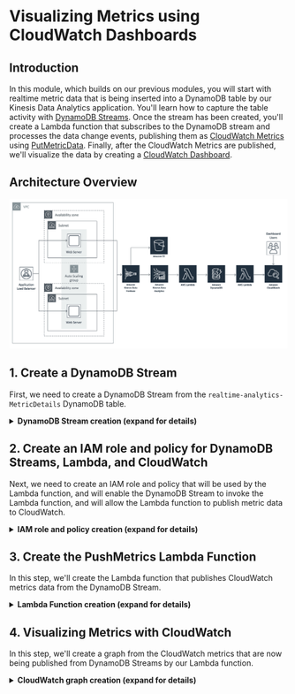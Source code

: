 #  Visualizing Metrics using CloudWatch Dashboards

## Introduction

In this module, which builds on our previous modules, you will start with realtime metric data that is being inserted into a DynamoDB table by our Kinesis Data Analytics application.  You'll learn how to capture the table activity with [DynamoDB Streams](https://docs.aws.amazon.com/amazondynamodb/latest/developerguide/Streams.html).  Once the stream has been created, you'll create a Lambda function that subscribes to the DynamoDB stream and processes the data change events, publishing them as [CloudWatch Metrics](https://docs.aws.amazon.com/AmazonCloudWatch/latest/monitoring/working_with_metrics.html) using [PutMetricData](https://docs.aws.amazon.com/AmazonCloudWatch/latest/APIReference/API_PutMetricData.html).  Finally, after the CloudWatch Metrics are published, we'll visualize the data by creating a [CloudWatch Dashboard](https://docs.aws.amazon.com/AmazonCloudWatch/latest/monitoring/CloudWatch_Dashboards.html). 

## Architecture Overview

![module-3-diagram](../images/Realtime-Website-Analytics-Diagram.png)

## 1. Create a DynamoDB Stream

First, we need to create a DynamoDB Stream from the `realtime-analytics-MetricDetails` DynamoDB table.

<details>
<summary><strong>DynamoDB Stream creation (expand for details)</strong></summary>

1.  Open the AWS console in a web browser and navigate to **Services**, **DynamoDB**.  Select the `realtime-analytics-MetricDetails` table, then look at the **Overview** tab on the right.  Under **Stream details**, click the button that says **Manage Stream**:

![Create Stream](../images/module-3-createstream1.png)

2.  Select **New image** under **View type**, then click the **Enable** button:

![Enable Stream](../images/module-3-createstream2.png)

3. If everything worked successfully, you should see a value next to **Latest stream ARN** in **Stream details**.

![Stream ARN](../images/module-3-createstream3.png)

</details>

## 2. Create an IAM role and policy for DynamoDB Streams, Lambda, and CloudWatch

Next, we need to create an IAM role and policy that will be used by the Lambda function, and will enable the DynamoDB Stream to invoke the Lambda function, and will allow the Lambda function to publish metric data to CloudWatch.

<details>
<summary><strong>IAM role and policy creation (expand for details)</strong></summary><p>

1.  Open the AWS console, and navigate to **Services**, **IAM**.
2.  Click on **Roles** on the left column, the click the **Create role** button.
3.  On the **Create role** screen, select **AWS service**, then choose the **Lambda** service, and click the button labeled **Next: Permission**:

![Create role 1](../images/module-3-iam1.png)

4.  On the next screen, click the **Create policy** button, which will open the IAM policy editor in a new tab:

![Create role 2](../images/module-3-iam2.png)

5.  On the **Create policy** screen, select the **JSON** tab at the top, then select all text and clear the editor window:

![Create role 3](../images/module-3-iam3.png)

6.  Edit the following policy in a text editor, replacing `<Region>` with the AWS region name you are deploying to, such as `us-west-2`.  Next, replace `<Account ID>` with your 12-digit AWS account ID.  This account ID can be found by clicking your AWS username in the top right of the console:

```JSON
{
    "Version": "2012-10-17",
    "Statement": [
        {
            "Effect": "Allow",
            "Action": "lambda:InvokeFunction",
            "Resource": "arn:aws:lambda:<Region>:<Account ID>:function:pushMetrics*"
        },
        {
            "Effect": "Allow",
            "Action": [
                "logs:CreateLogGroup",
                "logs:CreateLogStream",
                "logs:PutLogEvents"
            ],
            "Resource": "arn:aws:logs:<Region>:<Account ID>:*"
        },
        {
            "Effect": "Allow",
            "Action": [
                "dynamodb:DescribeStream",
                "dynamodb:GetRecords",
                "dynamodb:GetShardIterator",
                "dynamodb:ListStreams"
            ],
            "Resource": "arn:aws:dynamodb:<Region>:<Account ID>:table/realtime-analytics-MetricDetails/stream/*"
        },
        {
            "Effect": "Allow",
            "Action": [
                "cloudwatch:PutMetricData"
            ],
            "Resource": [
                "*"
            ]
        }
    ]
}
```

7.  Copy and paste the policy you just edited into the **Create policy** inline editor.  Click the **Next** button.  Verify the Policy Summary looks correct on the **Review policy** screen.  Give the policy a name like `DynamoDB-Streams-Lambda-CloudWatch` or similar, then click the **Create policy** button:

![Create role 4](../images/module-3-iam4.png)

8.  Switch back to the **Create role** tab of your browser, and select the policy you just created by checking the box next to it.  Click **Next: Review**.  **Note:** you might need to click the Refresh button that looks like a pair of circular arrows on the top right of this screen in order to see the policy you just created:

![Create role 5](../images/module-3-iam5.png)

9.  Finally, give the role a name like `DDB-Streams-Lambda-Role` and click the **Create role** button:

![Create role 6](../images/module-3-iam6.png)

10.  You should see confirmation that the role has been created:

![Create role 7](../images/module-3-iam7.png)

</p></details>

## 3. Create the PushMetrics Lambda Function

In this step, we'll create the Lambda function that publishes CloudWatch metrics data from the DynamoDB Stream.

<details>
<summary><strong>Lambda Function creation (expand for details)</strong></summary><p>

1.  Open the AWS console, then navigate to **Services**, **Lambda**, and click the **Create function** button in the top right of the console.
2.  On the **Create function** screen, **Author from scratch** should already be selected, if not select it, and give your function the name `pushMetrics` (this must match the function name in the IAM policy you just created).  Select `Python 2.7` in the **Runtime** field, then select `Choose an existing role` from the drop-down menu under **Role**.  Finally, choose the role you just created from the drop-down menu under **Existing role**, and click the **Create function** button:

![Create Lambda function 1](../images/module-3-lambda1.png)

3.  Now, on the Lambda function screen in the console, you'll need to click on **DynamoDB** in the **Designer** underneath **Add triggers**:

![Create Lambda function 2](../images/module-3-lambda2.png)

4.  You'll notice that the DynamoDB trigger we just added says "Configuration required" in an informational bubble.  Scroll down to the **Configure triggers** section and select `realtime-analytics-MetricDetails` as the **DynamoDB table**.  Enter `300` for **Batch size**, and select `Trim Horizon` under **Starting Position**.  Click the **Add** button.

![Create Lambda function 3](../images/module-3-lambda3.png)

5.  Now, scroll down to the **Function code** section, and make sure that `Edit code inline` is selected from the **Code entry type** drop-down menu.  Copy and paste the following Python code into the inline code editing window:

<details>
<summary><strong>Lambda Function Code (expand for code)</strong></summary><p>

```Python
#############################################################################
## cwmetricstream.py - A Lambda function that reads from a DynamoDB stream ##
## and pushes CloudWatch metrics to different event count namespaces.      ##
## Created by Luke Youngblood - lukey@amazon.com                           ##
## ----------------------------------------------------------------------- ##
## Set the following environment variables:                                ##
## REGION = the AWS region you would like to put CloudWatch metric data to ##
## AGENT_NAMESPACE = CloudWatch metric namespace for agent count events    ##
## EVENT_NAMESPACE = CloudWatch metric namespace for standard event counts ##
## REFERRAL_NAMESPACE = CloudWatch metric namespace for referral counts    ##
## PAGEVIEW_NAMESPACE = CloudWatch metric namespace for pageview counts    ##
## ANOMALY_NAMESPACE = CloudWatch metric namespace for anomaly scores      ##
############################################################################# 

import json
import boto3
from os import environ
from datetime import datetime
from collections import defaultdict

def put_cloudwatch_metric(event_name, event_datetime, event_count=1, cwc=boto3.client('cloudwatch', region_name=environ['REGION'])):
    event_name_list = event_name.split(':')
    if event_name_list[0] == 'agent_count':
        namespace=environ['AGENT_NAMESPACE']
        metricname=event_name_list[1]
    elif event_name_list[0] == 'event_count':
        namespace=environ['EVENT_NAMESPACE']
        metricname=event_name_list[1]
    elif event_name_list[0] == 'referral_count':
        namespace=environ['REFERRAL_NAMESPACE']
        metricname=event_name_list[1]
    elif event_name_list[0] == 'top_pages':
        namespace=environ['PAGEVIEW_NAMESPACE']
        metricname=event_name_list[1]
    elif event_name_list[0] == 'event_anomaly':
        namespace=environ['ANOMALY_NAMESPACE']
        metricname=event_name_list[1]
    elif event_name_list[0] == 'visitor_count':
        namespace=environ['EVENT_NAMESPACE'] # visitor_count goes in the standard event count namespace
        metricname=event_name_list[0] # This metric type simply has 'visitor_count' as the metric name
    metricData=[{
            'MetricName': metricname,
            'Timestamp': datetime.strptime(event_datetime, '%Y-%m-%dT%H:%M:%S'),
            'Value': event_count,
            'Unit': 'Count',
            'StorageResolution': 1
        },]
    response = cwc.put_metric_data(Namespace=namespace,MetricData=metricData)

def lambda_handler(event, context):
    events_int = defaultdict(int)
    events_float = defaultdict(float)
    for record in event['Records']:
        for metric in record['dynamodb']['NewImage']['MetricDetails']['L']:
            try: event_timestamp = metric['M']['EVENTTIMESTAMP']['N']
            except Exception as e:
                event_timestamp='NULL'

            if event_timestamp!='NULL':
                timestamp = float(event_timestamp) / 1000
                event_time = datetime.utcfromtimestamp(timestamp).strftime('%Y-%m-%dT%H:%M:%S')

            metric_field = metric['M']['METRICTYPE']['S']
            if metric_field=='agent_count' or metric_field=='event_count' or metric_field=='referral_count' or metric_field=='top_pages':
                if metric['M']['METRICITEM']['S'] == 'null':
                    event_type = metric_field + ':No referrer' # split on : later
                else:
                    event_type = metric_field + ':' + metric['M']['METRICITEM']['S'] # split on : later
                event_value = metric['M']['UNITVALUEINT']['N'] # these metric types all have int values
                events_int[(event_type, event_time)] = int(event_value)
            elif metric_field == 'event_anomaly': # anomalies need to be split on :
                print "Anomaly detected!"
                event_type_list = metric['M']['METRICITEM']['S'].split(':')
                event_type = metric_field + ':' + event_type_list[0] # split on : later
                event_value = metric['M']['UNITVALUEFLOAT']['N'] # anomalies events have float values
                events_float[(event_type, event_time)] = float(event_value)
            elif metric_field == 'visitor_count':
                event_type = metric_field
                event_value = metric['M']['UNITVALUEINT']['N'] # visitor count events have int values
                events_int[(event_type, event_time)] = int(event_value)
            else: event_type = 'NULL'
      
            if event_type!='NULL' and event_timestamp!='NULL':
                if 'NULL' in metric['M']['UNITVALUEFLOAT']:
                    events_int[(event_type, event_time)] = int(event_value)
                else:
                    events_float[(event_type, event_time)] = float(event_value)

    for key,val in events_int.iteritems():
        print "%s, %s = %d" % (key[0], key[1], val)
        put_cloudwatch_metric(key[0], key[1], int(val))
    for key,val in events_float.iteritems():
        print "%s, %s = %f" % (key[0], key[1], val)
        put_cloudwatch_metric(key[0], key[1], float(val))
    return 'Successfully processed {} records.'.format(len(event['Records']))
```
</p></details>

6.  After pasting the code, your inline editor should look like this:

![Create Lambda function 4](../images/module-3-lambda4.png)

7.  Next, scroll down to the **Environment variables** section, and enter the following environment variables:
  * `AGENT_NAMESPACE` should be `EventAgents`
  * `ANOMALY_NAMESPACE` should be `EventAnomalies`
  * `EVENT_NAMESPACE` should be `EventCounts`
  * `PAGEVIEW_NAMESPACE` should be `PageviewCounts`
  * `REFERRAL_NAMESPACE` should be `ReferralCounts`
  * `REGION` should be the region you're deploying in, either `us-west-2` or `us-east-1`

![Create Lambda function 5](../images/module-3-lambda5.png)

8.  Next, scroll down to the **Basic settings** section, and set **Timeout** to `5` minutes, and leave **Memory** set at `128MB`:

![Create Lambda function 6](../images/module-3-lambda6.png)

9.  Finally, scroll back up to the top of the Lambda function configuration screen, and click the **Save** button in the top right.

</p></details>

## 4. Visualizing Metrics with CloudWatch

In this step, we'll create a graph from the CloudWatch metrics that are now being published from DynamoDB Streams by our Lambda function.

<details>
<summary><strong>CloudWatch graph creation (expand for details)</strong></summary><p>

1.  Open the AWS console, then navigate to **Services**, **CloudWatch**, and click on **Metrics** on the left-hand side of the screen:

![Create CloudWatch Graph 1](../images/module-3-cloudwatch1.png)

2.  In the bottom half of the next screen, make sure the **All metrics** tab is selected, then click on **EventCounts** in the **Custom Namespaces** section:

![Create CloudWatch Graph 2](../images/module-3-cloudwatch2.png)

3.  Click on **Metrics with no dimensions** on the next screen:

![Create CloudWatch Graph 3](../images/module-3-cloudwatch3.png)

4.  Click the checkbox next to the **click** metric:

![Create CloudWatch Graph 4](../images/module-3-cloudwatch4.png)

5.  Now click the word **All** in the navigational window directly underneath the **All metrics** tab, to take you back to the complete list of metric namespaces:

![Create CloudWatch Graph 5](../images/module-3-cloudwatch5.png)

6.  Next, click on the **EventAnomalies** namespace:

![Create CloudWatch Graph 6](../images/module-3-cloudwatch6.png)

7.  Click on **Metrics with no dimensions** on the next screen:

![Create CloudWatch Graph 7](../images/module-3-cloudwatch7.png)

8.  Click the checkbox next to the **click** metric:

![Create CloudWatch Graph 8](../images/module-3-cloudwatch8.png)

9.  Now, click on the **Graphed metrics (2)** tab:

![Create CloudWatch Graph 9](../images/module-3-cloudwatch9.png)

10.  Click the right-arrow underneath the **Y Axis** column in the row for the **EventAnomalies** metric, then click the down-arrow next to the **Period** column, and change the value to *10 seconds*.  When done, your graph should look something like this:

![Create CloudWatch Graph 10](../images/module-3-cloudwatch10.png)

Note: In a real-world environment, you would configure the Alarm to take actions, such as sending a message to a Simple Notification Service topic so that you could be alerted when anomalies occur. 

11.  Click the Alarm (bell) icon in the **Actions** column in the row for the **EventAnomalies** metric.  On the **Create Alarm** screen, type in a name, such as `Click event anomaly detected`.  In the **Whenever** section, set it to `Whenever: click is >= 2` (as shown below), and click the **Delete** link in the top-right corner of the default action in the **Actions** section to remove it.  The **Create Alarm** screen should look like this:

![Create CloudWatch Graph 11](../images/module-3-cloudwatch11.png)

12.  Click the **Create Alarm** button.

13.  Next, click on the **Graph options** tab and scroll down until you see the **Horizontal annotations** section.  Click the **Add horizontal annotation** link, and fill it in as shown in the screenshot below, clicking the right-arrow in the **Axis** column, filling in `2` in the **Value** column, and typing `Anomaly Threshold` in the **Label** column:

![Create CloudWatch Graph 12](../images/module-3-cloudwatch12.png)

### Start next module

Module 4: [Adding Custom Metrics and Extending the Solution](../module-4/README.md)

## License

Copyright 2018 Amazon.com, Inc. or its affiliates. All Rights Reserved.

Licensed under the Apache License, Version 2.0 (the "License"). You may not use this file except in compliance with the License. A copy of the License is located at

http://aws.amazon.com/apache2.0/

or in the "license" file accompanying this file. This file is distributed on an "AS IS" BASIS, WITHOUT WARRANTIES OR CONDITIONS OF ANY KIND, either express or implied. See the License for the specific language governing permissions and limitations under the License.

[Back to the main workshop page](../README.md)
